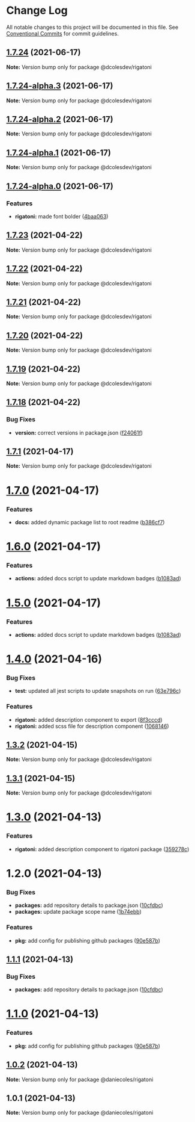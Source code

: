 # Change Log

All notable changes to this project will be documented in this file.
See [Conventional Commits](https://conventionalcommits.org) for commit guidelines.

## [1.7.24](https://github.com/dcolesDEV/lerna-npm/compare/@dcolesdev/rigatoni@1.7.24-alpha.3...@dcolesdev/rigatoni@1.7.24) (2021-06-17)

**Note:** Version bump only for package @dcolesdev/rigatoni





## [1.7.24-alpha.3](https://github.com/dcolesDEV/lerna-npm/compare/@dcolesdev/rigatoni@1.7.24-alpha.2...@dcolesdev/rigatoni@1.7.24-alpha.3) (2021-06-17)

**Note:** Version bump only for package @dcolesdev/rigatoni





## [1.7.24-alpha.2](https://github.com/dcolesDEV/lerna-npm/compare/@dcolesdev/rigatoni@1.7.24-alpha.1...@dcolesdev/rigatoni@1.7.24-alpha.2) (2021-06-17)

**Note:** Version bump only for package @dcolesdev/rigatoni





## [1.7.24-alpha.1](https://github.com/dcolesDEV/lerna-npm/compare/@dcolesdev/rigatoni@1.7.24-alpha.0...@dcolesdev/rigatoni@1.7.24-alpha.1) (2021-06-17)

**Note:** Version bump only for package @dcolesdev/rigatoni





## [1.7.24-alpha.0](https://github.com/dcolesDEV/lerna-npm/compare/@dcolesdev/rigatoni@1.7.23...@dcolesdev/rigatoni@1.7.24-alpha.0) (2021-06-17)


### Features

* **rigatoni:** made font bolder ([4baa063](https://github.com/dcolesDEV/lerna-npm/commit/4baa063ce95c3e84eca54ad4f6f94a421bbd6cee))





## [1.7.23](https://github.com/dcolesDEV/lerna-npm/compare/@dcolesdev/rigatoni@1.7.22...@dcolesdev/rigatoni@1.7.23) (2021-04-22)

**Note:** Version bump only for package @dcolesdev/rigatoni





## [1.7.22](https://github.com/dcolesDEV/lerna-npm/compare/@dcolesdev/rigatoni@1.7.21...@dcolesdev/rigatoni@1.7.22) (2021-04-22)

**Note:** Version bump only for package @dcolesdev/rigatoni





## [1.7.21](https://github.com/dcolesDEV/lerna-npm/compare/@dcolesdev/rigatoni@1.7.20...@dcolesdev/rigatoni@1.7.21) (2021-04-22)

**Note:** Version bump only for package @dcolesdev/rigatoni





## [1.7.20](https://github.com/dcolesDEV/lerna-npm/compare/@dcolesdev/rigatoni@1.7.19...@dcolesdev/rigatoni@1.7.20) (2021-04-22)

**Note:** Version bump only for package @dcolesdev/rigatoni





## [1.7.19](https://github.com/dcolesDEV/lerna-npm/compare/@dcolesdev/rigatoni@1.7.18...@dcolesdev/rigatoni@1.7.19) (2021-04-22)

**Note:** Version bump only for package @dcolesdev/rigatoni





## [1.7.18](https://github.com/dcolesDEV/lerna-npm/compare/@dcolesdev/rigatoni@1.7.1...@dcolesdev/rigatoni@1.7.18) (2021-04-22)


### Bug Fixes

* **version:** correct versions in package.json ([f24061f](https://github.com/dcolesDEV/lerna-npm/commit/f24061ffa40074bd71b00da2feb3ef21ca695884))





## [1.7.1](https://github.com/dcolesDEV/lerna-npm/compare/@dcolesdev/rigatoni@1.7.0...@dcolesdev/rigatoni@1.7.1) (2021-04-17)

**Note:** Version bump only for package @dcolesdev/rigatoni






# [1.7.0](https://github.com/dcolesDEV/lerna-npm/compare/@dcolesdev/rigatoni@1.6.0...@dcolesdev/rigatoni@1.7.0) (2021-04-17)


### Features

* **docs:** added dynamic package list to root readme ([b386cf7](https://github.com/dcolesDEV/lerna-npm/commit/b386cf7467474396011ea4cf6bb8bf6b4ecc6ee8))





# [1.6.0](https://github.com/dcolesDEV/lerna-npm/compare/@dcolesdev/rigatoni@1.4.0...@dcolesdev/rigatoni@1.6.0) (2021-04-17)


### Features

* **actions:** added docs script to update markdown badges ([b1083ad](https://github.com/dcolesDEV/lerna-npm/commit/b1083ad51cfaf04f98ea82763e4a594b471aec06))





# [1.5.0](https://github.com/dcolesDEV/lerna-npm/compare/@dcolesdev/rigatoni@1.4.0...@dcolesdev/rigatoni@1.5.0) (2021-04-17)


### Features

* **actions:** added docs script to update markdown badges ([b1083ad](https://github.com/dcolesDEV/lerna-npm/commit/b1083ad51cfaf04f98ea82763e4a594b471aec06))






# [1.4.0](https://github.com/dcolesDEV/lerna-npm/compare/@dcolesdev/rigatoni@1.3.2...@dcolesdev/rigatoni@1.4.0) (2021-04-16)


### Bug Fixes

* **test:** updated all jest scripts to update snapshots on run ([63e796c](https://github.com/dcolesDEV/lerna-npm/commit/63e796c0a1d603970ac4b566ad67504767314b9f))


### Features

* **rigatoni:** added description component to export ([8f3cccd](https://github.com/dcolesDEV/lerna-npm/commit/8f3cccd357aab71247668038a74a4397ef815103))
* **rigatoni:** added scss file for description component ([1068146](https://github.com/dcolesDEV/lerna-npm/commit/1068146563aa8d65a0096b7e03028cc0632d23b8))





## [1.3.2](https://github.com/dcolesDEV/lerna-npm/compare/@dcolesdev/rigatoni@1.3.1...@dcolesdev/rigatoni@1.3.2) (2021-04-15)

**Note:** Version bump only for package @dcolesdev/rigatoni






## [1.3.1](https://github.com/dcolesDEV/lerna-npm/compare/@dcolesdev/rigatoni@1.3.0...@dcolesdev/rigatoni@1.3.1) (2021-04-15)

**Note:** Version bump only for package @dcolesdev/rigatoni






# [1.3.0](https://github.com/dcolesDEV/lerna-npm/compare/@dcolesdev/rigatoni@1.2.0...@dcolesdev/rigatoni@1.3.0) (2021-04-13)


### Features

* **rigatoni:** added description component to rigatoni package ([359278c](https://github.com/dcolesDEV/lerna-npm/commit/359278ca3de56545399b44424099dd68e15127c3))





# 1.2.0 (2021-04-13)


### Bug Fixes

* **packages:** add repository details to package.json ([10cfdbc](https://github.com/dcolesDEV/lerna-npm/commit/10cfdbc4dc4ab3382dae3e4039755ce4f35a7dfc))
* **packages:** update package scope name ([1b74ebb](https://github.com/dcolesDEV/lerna-npm/commit/1b74ebb21962ba3cf87b829cb10f22ae99c703a4))


### Features

* **pkg:** add config for publishing github packages ([90e587b](https://github.com/dcolesDEV/lerna-npm/commit/90e587bde6613ffd0949863dd5f18b5caf5beaa1))





## [1.1.1](https://github.com/dcolesDEV/lerna-npm/compare/@daniecoles/rigatoni@1.1.0...@daniecoles/rigatoni@1.1.1) (2021-04-13)


### Bug Fixes

* **packages:** add repository details to package.json ([10cfdbc](https://github.com/dcolesDEV/lerna-npm/commit/10cfdbc4dc4ab3382dae3e4039755ce4f35a7dfc))





# [1.1.0](https://github.com/dcolesDEV/lerna-npm/compare/@daniecoles/rigatoni@1.0.2...@daniecoles/rigatoni@1.1.0) (2021-04-13)


### Features

* **pkg:** add config for publishing github packages ([90e587b](https://github.com/dcolesDEV/lerna-npm/commit/90e587bde6613ffd0949863dd5f18b5caf5beaa1))






## [1.0.2](https://github.com/dcolesDEV/lerna-npm/compare/@daniecoles/rigatoni@1.0.1...@daniecoles/rigatoni@1.0.2) (2021-04-13)

**Note:** Version bump only for package @daniecoles/rigatoni






## 1.0.1 (2021-04-13)

**Note:** Version bump only for package @daniecoles/rigatoni
